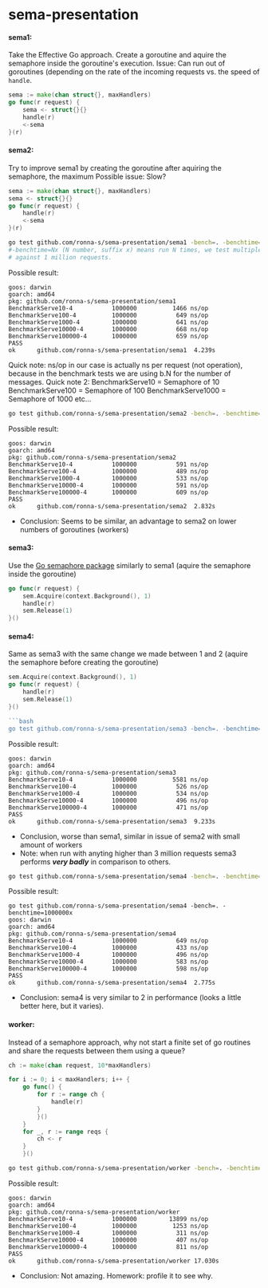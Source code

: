 # sema-presentation


#### sema1:
Take the Effective Go approach. Create a goroutine and aquire the semaphore inside the goroutine's execution.
Issue: Can run out of goroutines (depending on the rate of the incoming requests vs. the speed of `handle`.
```go
sema := make(chan struct{}, maxHandlers)
go func(r request) {
    sema <- struct{}{}
    handle(r)
    <-sema
}(r)

```
#### sema2:
Try to improve sema1 by creating the goroutine after aquiring the semaphore, the maximum
Possible issue: Slow?
```go
sema := make(chan struct{}, maxHandlers)
sema <- struct{}{}
go func(r request) {
    handle(r)
    <-sema
}(r)
```

```bash
go test github.com/ronna-s/sema-presentation/sema1 -bench=. -benchtime=1000000x
#-benchtime=Nx (N number, suffix x) means run N times, we test multiple number of workers
# against 1 million requests.
```
Possible result:
```
goos: darwin
goarch: amd64
pkg: github.com/ronna-s/sema-presentation/sema1
BenchmarkServe10-4       	 1000000	      1466 ns/op
BenchmarkServe100-4      	 1000000	       649 ns/op
BenchmarkServe1000-4     	 1000000	       641 ns/op
BenchmarkServe10000-4    	 1000000	       668 ns/op
BenchmarkServe100000-4   	 1000000	       659 ns/op
PASS
ok  	github.com/ronna-s/sema-presentation/sema1	4.239s
```

Quick note: ns/op in our case is actually ns per request (not operation), because in the benchmark tests we are using b.N for the number of messages.
Quick note 2: 
BenchmarkServe10 = Semaphore of 10
BenchmarkServe100 = Semaphore of 100
BenchmarkServe1000 = Semaphore of 1000
etc...

```bash
go test github.com/ronna-s/sema-presentation/sema2 -bench=. -benchtime=1000000x
```
Possible result:
```
goos: darwin
goarch: amd64
pkg: github.com/ronna-s/sema-presentation/sema2
BenchmarkServe10-4       	 1000000	       591 ns/op
BenchmarkServe100-4      	 1000000	       489 ns/op
BenchmarkServe1000-4     	 1000000	       533 ns/op
BenchmarkServe10000-4    	 1000000	       591 ns/op
BenchmarkServe100000-4   	 1000000	       609 ns/op
PASS
ok  	github.com/ronna-s/sema-presentation/sema2	2.832s
```

- Conclusion: Seems to be similar, an advantage to sema2 on lower numbers of goroutines (workers)

#### sema3:
Use the [Go semaphore package](https://godoc.org/golang.org/x/sync/semaphore) similarly to sema1 (aquire the semaphore inside the goroutine)
```go
go func(r request) {
    sem.Acquire(context.Background(), 1)
    handle(r)
    sem.Release(1)
}()
```
#### sema4:
Same as sema3 with the same change we made between 1 and 2 (aquire the semaphore before creating the goroutine)
```go
sem.Acquire(context.Background(), 1)
go func(r request) {
    handle(r)
    sem.Release(1)
}()

```bash
go test github.com/ronna-s/sema-presentation/sema3 -bench=. -benchtime=1000000x
```
Possible result:
```
goos: darwin
goarch: amd64
pkg: github.com/ronna-s/sema-presentation/sema3
BenchmarkServe10-4       	 1000000	      5581 ns/op
BenchmarkServe100-4      	 1000000	       526 ns/op
BenchmarkServe1000-4     	 1000000	       534 ns/op
BenchmarkServe10000-4    	 1000000	       496 ns/op
BenchmarkServe100000-4   	 1000000	       471 ns/op
PASS
ok  	github.com/ronna-s/sema-presentation/sema3	9.233s
```

- Conclusion, worse than sema1, similar in issue of sema2 with small amount of workers
- Note: when run with anyting higher than 3 million requests sema3 performs **_very badly_** in comparison to others. 
 
```bash
go test github.com/ronna-s/sema-presentation/sema4 -bench=. -benchtime=1000000x
```
Possible result:
```
go test github.com/ronna-s/sema-presentation/sema4 -bench=. -benchtime=1000000x
goos: darwin
goarch: amd64
pkg: github.com/ronna-s/sema-presentation/sema4
BenchmarkServe10-4       	 1000000	       649 ns/op
BenchmarkServe100-4      	 1000000	       433 ns/op
BenchmarkServe1000-4     	 1000000	       496 ns/op
BenchmarkServe10000-4    	 1000000	       583 ns/op
BenchmarkServe100000-4   	 1000000	       598 ns/op
PASS
ok  	github.com/ronna-s/sema-presentation/sema4	2.775s
```

- Conclusion: sema4 is very similar to 2 in performance (looks a little better here, but it varies).

#### worker:
Instead of a semaphore approach, why not start a finite set of go routines and share the requests between them using a queue?

```go
ch := make(chan request, 10*maxHandlers)

for i := 0; i < maxHandlers; i++ {
    go func() {
        for r := range ch {
            handle(r)
        }
		}()
	}
	for _, r := range reqs {
		ch <- r
	}
    }()
```

```bash
go test github.com/ronna-s/sema-presentation/worker -bench=. -benchtime=1000000x
```
Possible result:
```
goos: darwin
goarch: amd64
pkg: github.com/ronna-s/sema-presentation/worker
BenchmarkServe10-4       	 1000000	     13899 ns/op
BenchmarkServe100-4      	 1000000	      1253 ns/op
BenchmarkServe1000-4     	 1000000	       311 ns/op
BenchmarkServe10000-4    	 1000000	       407 ns/op
BenchmarkServe100000-4   	 1000000	       811 ns/op
PASS
ok  	github.com/ronna-s/sema-presentation/worker	17.030s
```

- Conclusion: Not amazing. Homework: profile it to see why.
